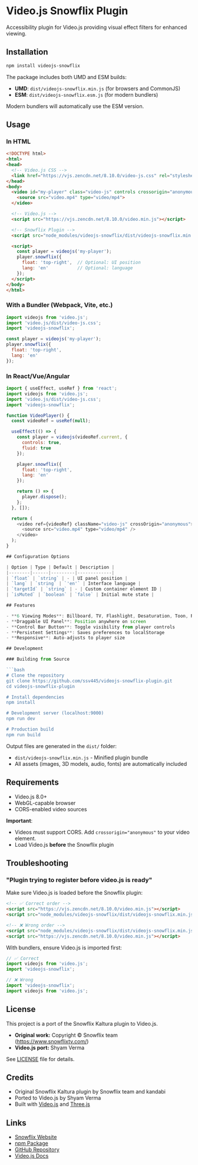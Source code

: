 # Video.js Snowflix Plugin

Accessibility plugin for Video.js providing visual effect filters for enhanced viewing.

## Installation

```bash
npm install videojs-snowflix
```

The package includes both UMD and ESM builds:
- **UMD**: `dist/videojs-snowflix.min.js` (for browsers and CommonJS)
- **ESM**: `dist/videojs-snowflix.esm.js` (for modern bundlers)

Modern bundlers will automatically use the ESM version.

## Usage

### In HTML

```html
<!DOCTYPE html>
<html>
<head>
  <!-- Video.js CSS -->
  <link href="https://vjs.zencdn.net/8.10.0/video-js.css" rel="stylesheet">
</head>
<body>
  <video id="my-player" class="video-js" controls crossorigin="anonymous">
    <source src="video.mp4" type="video/mp4">
  </video>

  <!-- Video.js -->
  <script src="https://vjs.zencdn.net/8.10.0/video.min.js"></script>

  <!-- Snowflix Plugin -->
  <script src="node_modules/videojs-snowflix/dist/videojs-snowflix.min.js"></script>

  <script>
    const player = videojs('my-player');
    player.snowflix({
      float: 'top-right',  // Optional: UI position
      lang: 'en'           // Optional: language
    });
  </script>
</body>
</html>
```

### With a Bundler (Webpack, Vite, etc.)

```javascript
import videojs from 'video.js';
import 'video.js/dist/video-js.css';
import 'videojs-snowflix';

const player = videojs('my-player');
player.snowflix({
  float: 'top-right',
  lang: 'en'
});
```

### In React/Vue/Angular

```javascript
import { useEffect, useRef } from 'react';
import videojs from 'video.js';
import 'video.js/dist/video-js.css';
import 'videojs-snowflix';

function VideoPlayer() {
  const videoRef = useRef(null);

  useEffect(() => {
    const player = videojs(videoRef.current, {
      controls: true,
      fluid: true
    });

    player.snowflix({
      float: 'top-right',
      lang: 'en'
    });

    return () => {
      player.dispose();
    };
  }, []);

  return (
    <video ref={videoRef} className="video-js" crossOrigin="anonymous">
      <source src="video.mp4" type="video/mp4" />
    </video>
  );
}

## Configuration Options

| Option | Type | Default | Description |
|--------|------|---------|-------------|
| `float` | `string` | - | UI panel position |
| `lang` | `string` | `'en'` | Interface language |
| `targetId` | `string` | - | Custom container element ID |
| `isMuted` | `boolean` | `false` | Initial mute state |

## Features

- **6 Viewing Modes**: Billboard, TV, Flashlight, Desaturation, Toon, RGB
- **Draggable UI Panel**: Position anywhere on screen
- **Control Bar Button**: Toggle visibility from player controls
- **Persistent Settings**: Saves preferences to localStorage
- **Responsive**: Auto-adjusts to player size

## Development

### Building from Source

```bash
# Clone the repository
git clone https://github.com/ssv445/videojs-snowflix-plugin.git
cd videojs-snowflix-plugin

# Install dependencies
npm install

# Development server (localhost:9000)
npm run dev

# Production build
npm run build
```

Output files are generated in the `dist/` folder:
- `dist/videojs-snowflix.min.js` - Minified plugin bundle
- All assets (images, 3D models, audio, fonts) are automatically included

## Requirements

- Video.js 8.0+
- WebGL-capable browser
- CORS-enabled video sources

**Important**:
- Videos must support CORS. Add `crossorigin="anonymous"` to your video element.
- Load Video.js **before** the Snowflix plugin

## Troubleshooting

### "Plugin trying to register before video.js is ready"

Make sure Video.js is loaded before the Snowflix plugin:

```html
<!-- ✅ Correct order -->
<script src="https://vjs.zencdn.net/8.10.0/video.min.js"></script>
<script src="node_modules/videojs-snowflix/dist/videojs-snowflix.min.js"></script>

<!-- ❌ Wrong order -->
<script src="node_modules/videojs-snowflix/dist/videojs-snowflix.min.js"></script>
<script src="https://vjs.zencdn.net/8.10.0/video.min.js"></script>
```

With bundlers, ensure Video.js is imported first:

```javascript
// ✅ Correct
import videojs from 'video.js';
import 'videojs-snowflix';

// ❌ Wrong
import 'videojs-snowflix';
import videojs from 'video.js';
```

## License

This project is a port of the Snowflix Kaltura plugin to Video.js.

- **Original work:** Copyright © Snowflix team (https://www.snowflixtv.com/)
- **Video.js port:** Shyam Verma

See [LICENSE](LICENSE) file for details.

## Credits

- Original Snowflix Kaltura plugin by Snowflix team and kandabi
- Ported to Video.js by Shyam Verma
- Built with [Video.js](https://videojs.com/) and [Three.js](https://threejs.org/)

## Links

- [Snowflix Website](https://www.snowflixtv.com/)
- [npm Package](https://www.npmjs.com/package/videojs-snowflix)
- [GitHub Repository](https://github.com/ssv445/videojs-snowflix-plugin)
- [Video.js Docs](https://videojs.com/)
